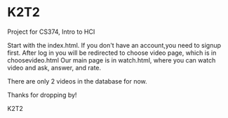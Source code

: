# K2T2
Project for CS374, Intro to HCI

Start with the index.html. If you don't have an account,you need to signup first.
After log in you will be redirected to choose video page, which is in choosevideo.html
Our main page is in watch.html, where you can watch video and ask, answer, and rate.

There are only 2 videos in the database for now.

Thanks for dropping by!

K2T2
